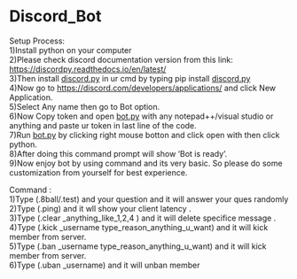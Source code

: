 <h1 class="code-line" data-line-start=0 data-line-end=1 ><a id="Discord_Bot_0"></a>Discord_Bot</h1>
<p class="has-line-data" data-line-start="1" data-line-end="11">Setup Process:<br>
1)Install python on your computer<br>
2)Please check discord documentation version from this link: <a href="https://discordpy.readthedocs.io/en/latest/">https://discordpy.readthedocs.io/en/latest/</a><br>
3)Then install <a href="http://discord.py">discord.py</a> in ur cmd by typing pip install <a href="http://discord.py">discord.py</a><br>
4)Now go to <a href="https://discord.com/developers/applications/">https://discord.com/developers/applications/</a> and click New Application.<br>
5)Select Any name then go to Bot option.<br>
6)Now Copy token and open <a href="http://bot.py">bot.py</a> with any notepad++/visual studio or anything and paste ur token in last line of the code.<br>
7)Run <a href="http://bot.py">bot.py</a> by clicking right mouse botton and click open with then click python.<br>
8)After doing this command prompt will show ‘Bot is ready’.<br>
9)Now enjoy bot by using command and its very basic. So please do some customization from yourself for best experience.</p>
<p class="has-line-data" data-line-start="13" data-line-end="20">Command :<br>
1)Type (.8ball/.test) and your question and it will answer your ques randomly<br>
2)Type (.ping) and it wll show your client latency .<br>
3)Type (.clear _anything_like_1,2,4 ) and it will delete specifice message .<br>
4)Type (.kick _username type_reason_anything_u_want) and it will kick member from server.<br>
5)Type (.ban _username type_reason_anything_u_want) and it will kick member from server.<br>
6)Type (.uban _username) and it will unban member</p>
 
